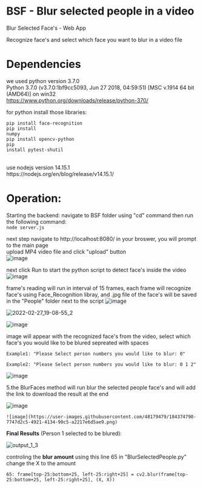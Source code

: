 # BSF - Blur selected people in a video
Blur Selected Face's - Web App

Recognize face's and select which face you want to blur in a video file

# Dependencies
we used python version 3.7.0<br>
Python 3.7.0 (v3.7.0:1bf9cc5093, Jun 27 2018, 04:59:51) [MSC v.1914 64 bit (AMD64)] on win32<br>
https://www.python.org/downloads/release/python-370/<br>

for python install those libraries:<br>

<code>pip install face-recognition</code><br>
<code>pip install numpy</code><br>
<code>pip install opencv-python</code><br>
<code>pip install pytest-shutil</code><br>

<br>
use nodejs version 14.15.1<br>
https://nodejs.org/en/blog/release/v14.15.1/<br>


# Operation:

  Starting the backend:
    navigate to BSF folder using "cd" command then run the following command:<br>
      <code>node server.js</code>
  
  next step navigate to http://localhost:8080/ in your broswer, you will prompt to the main page<br>
  upload MP4 video file and click "upload" button<br>
    ![image](https://user-images.githubusercontent.com/48179479/184368548-c79f9339-6cdd-4519-b5b0-8787a68c5e34.png)


  next click Run to start the python script to detect face's inside the video <br>
  ![image](https://user-images.githubusercontent.com/48179479/184368791-cc92dab6-c702-454f-9115-0579ddaef56c.png)


frame's reading will run in interval of 15 frames, each frame will recognize face's using Face_Recognition libray, and .jpg file of the face's will be saved in the "People"       folder next to the script
  ![image](https://user-images.githubusercontent.com/48179479/184368948-4f15617c-72e9-4f02-b849-47b9179609f0.png)

![2022-02-27_19-08-55_2](https://user-images.githubusercontent.com/48179479/155892447-d5646dc6-0dca-40fc-9c59-5c275f70c1bf.gif)

  ![image](https://user-images.githubusercontent.com/48179479/155890628-8699e230-56e3-471b-a6c4-0dc7c63a8074.png)

 image will appear with the recognized face's from the video, select which face's you would like to be blured sepreated with spaces
  
    Example1: "Please Select person numbers you would like to blur: 0"
    
    Example2: "Please Select person numbers you would like to blur: 0 1 2"
    
 
 ![image](https://user-images.githubusercontent.com/48179479/184372720-554f04d4-38a4-4a55-bacc-d58227614155.png)

 


  5.the BlurFaces method will run blur the selected people face's and will add the link to download the result at the end
  
   ![image](https://user-images.githubusercontent.com/48179479/155890785-aeca2b63-6150-43f3-a833-2aaab80aff6b.png)
      
    ![image](https://user-images.githubusercontent.com/48179479/184374790-7747d2c5-4921-4134-90c5-a2217e6d5ae9.png)
  
      
**Final Results** (Person 1 selected to be blured):

![output_1_3](https://user-images.githubusercontent.com/48179479/155891282-12b74f7d-9787-46d9-acf4-30eabf70fe18.gif)

controling the **blur amount** using this line 65 in "BlurSelectedPeople.py" change the X to the amount

    65: frame[top-25:bottom+25, left-25:right+25] = cv2.blur(frame[top-25:bottom+25, left-25:right+25], (X, X))



